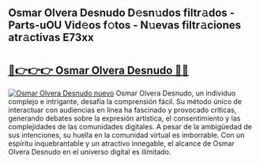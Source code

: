 ## Osmar Olvera Desnudo D𝚎sn𝚞dos filtr𝚊dos - Parts-uOU Vid𝚎os f𝚘tos - N𝚞evas filtr𝚊ciones atr𝚊ctivas E73xx

# <h2><a href="http://mb99zw4.tromn.icu/?c=Osmar+Olvera+Desnudo">🔗👉👉👉 Osmar Olvera Desnudo 🔗🔗</a></h2>

[![Osmar Olvera Desnudo nuevo](https://i.imgur.com/pEAQMta.gif)](http://mb99zw4.tromn.icu/?c=Osmar+Olvera+Desnudo)
Osmar Olvera Desnudo, un individuo complejo e intrigante, desafía la comprensión fácil. Su método único de interactuar con audiencias en línea ha fascinado y provocado críticas, generando debates sobre la expresión artística, el consentimiento y las complejidades de las comunidades digitales. A pesar de la ambigüedad de sus intenciones, su huella en la comunidad virtual es imborrable. Con un espíritu inquebrantable y un atractivo innegable, el alcance de Osmar Olvera Desnudo en el universo digital es ilimitado.
